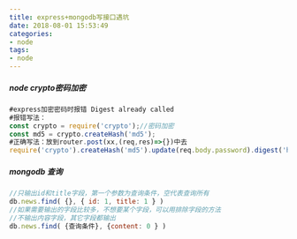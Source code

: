```yaml
---
title: express+mongodb写接口遇坑
date: 2018-08-01 15:53:49
categories:
- node
tags:
- node
---
```

##### node crypto密码加密
```JavaScript
#express加密密码时报错 Digest already called
#报错写法：
const crypto = require('crypto');//密码加密
const md5 = crypto.createHash('md5');
#正确写法：放到router.post(xx,(req,res)=>{})中去
require('crypto').createHash('md5').update(req.body.password).digest('hex')
```
##### mongodb 查询
```JavaScript
//只输出id和title字段，第一个参数为查询条件，空代表查询所有
db.news.find( {}, { id: 1, title: 1 } )
//如果需要输出的字段比较多，不想要某个字段，可以用排除字段的方法
//不输出内容字段，其它字段都输出
db.news.find( {查询条件}, {content: 0 } )
```